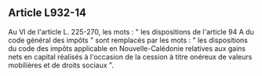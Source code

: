 Article L932-14
----
Au VI de l'article L. 225-270, les mots : " les dispositions de l'article 94 A
du code général des impôts " sont remplacés par les mots : " les dispositions du
code des impôts applicable en Nouvelle-Calédonie relatives aux gains nets en
capital réalisés à l'occasion de la cession à titre onéreux de valeurs
mobilières et de droits sociaux ".
